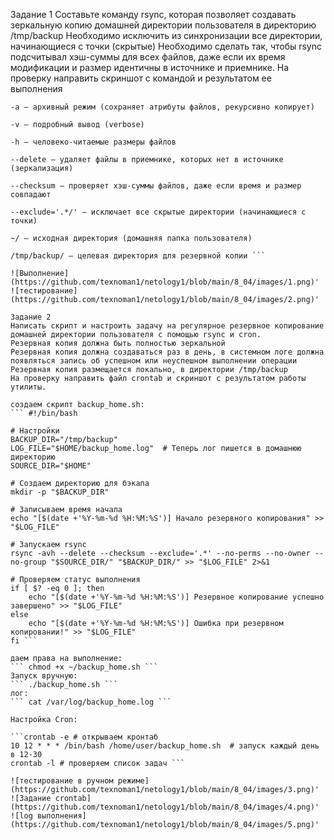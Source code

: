 Задание 1
Составьте команду rsync, которая позволяет создавать зеркальную копию домашней директории пользователя в директорию /tmp/backup
Необходимо исключить из синхронизации все директории, начинающиеся с точки (скрытые)
Необходимо сделать так, чтобы rsync подсчитывал хэш-суммы для всех файлов, даже если их время модификации и размер идентичны в источнике и приемнике.
На проверку направить скриншот с командой и результатом ее выполнения

``` rsync -avh --delete --checksum --exclude='.*/' ~/ /tmp/backup/
-a — архивный режим (сохраняет атрибуты файлов, рекурсивно копирует)

-v — подробный вывод (verbose)

-h — человеко-читаемые размеры файлов

--delete — удаляет файлы в приемнике, которых нет в источнике (зеркализация)

--checksum — проверяет хэш-суммы файлов, даже если время и размер совпадают

--exclude='.*/' — исключает все скрытые директории (начинающиеся с точки)

~/ — исходная директория (домашняя папка пользователя)

/tmp/backup/ — целевая директория для резервной копии ```

![Выполнение](https://github.com/texnoman1/netology1/blob/main/8_04/images/1.png)'
![тестирование](https://github.com/texnoman1/netology1/blob/main/8_04/images/2.png)'

Задание 2
Написать скрипт и настроить задачу на регулярное резервное копирование домашней директории пользователя с помощью rsync и cron.
Резервная копия должна быть полностью зеркальной
Резервная копия должна создаваться раз в день, в системном логе должна появляться запись об успешном или неуспешном выполнении операции
Резервная копия размещается локально, в директории /tmp/backup
На проверку направить файл crontab и скриншот с результатом работы утилиты.

создаем скрипт backup_home.sh:
``` #!/bin/bash

# Настройки
BACKUP_DIR="/tmp/backup"
LOG_FILE="$HOME/backup_home.log"  # Теперь лог пишется в домашнюю директорию
SOURCE_DIR="$HOME"

# Создаем директорию для бэкапа
mkdir -p "$BACKUP_DIR"

# Записываем время начала
echo "[$(date +'%Y-%m-%d %H:%M:%S')] Начало резервного копирования" >> "$LOG_FILE"

# Запускаем rsync
rsync -avh --delete --checksum --exclude='.*' --no-perms --no-owner --no-group "$SOURCE_DIR/" "$BACKUP_DIR/" >> "$LOG_FILE" 2>&1

# Проверяем статус выполнения
if [ $? -eq 0 ]; then
    echo "[$(date +'%Y-%m-%d %H:%M:%S')] Резервное копирование успешно завершено" >> "$LOG_FILE"
else
    echo "[$(date +'%Y-%m-%d %H:%M:%S')] Ошибка при резервном копировании!" >> "$LOG_FILE"
fi ```

даем права на выполнение:
``` chmod +x ~/backup_home.sh ```
Запуск вручную:
``` ./backup_home.sh ```
лог:
``` cat /var/log/backup_home.log ```

Настройка Cron:

```crontab -e # открываем кронтаб
10 12 * * * /bin/bash /home/user/backup_home.sh  # запуск каждый день в 12-30
crontab -l # проверяем список задач ```

![тестирование в ручном режиме](https://github.com/texnoman1/netology1/blob/main/8_04/images/3.png)'
![Задание crontab](https://github.com/texnoman1/netology1/blob/main/8_04/images/4.png)'
![log выполнения](https://github.com/texnoman1/netology1/blob/main/8_04/images/5.png)'